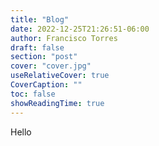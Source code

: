 ```yaml
---
title: "Blog"
date: 2022-12-25T21:26:51-06:00
author: Francisco Torres
draft: false
section: "post"
cover: "cover.jpg"
useRelativeCover: true
CoverCaption: ""
toc: false
showReadingTime: true   
---
```


Hello